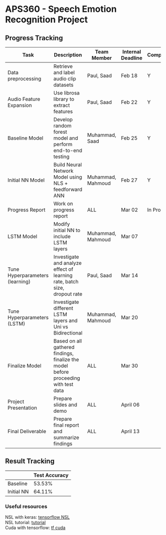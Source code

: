 # APS360 - Speech Emotion Recognition Project

## Progress Tracking

| Task                            | Description                                                                         | Team Member       | Internal Deadline | Completed?  |
|---------------------------------|-------------------------------------------------------------------------------------|-------------------|-------------------|-------------|
| Data preprocessing              | Retrieve and label audio clip datasets                                              | Paul, Saad        | Feb 18            | Y           |
| Audio Feature Expansion         | Use librosa library to extract features                                             | Paul, Saad        | Feb 22            | Y           |
| Baseline Model                  | Develop random forest model and perform end-to-end testing                          | Muhammad, Saad    | Feb 25            | Y           |
| Initial NN Model                | Build Neural Network Model using NLS + feedforward ANN                              | Muhammad, Mahmoud | Feb 27            | Y           |
| Progress Report                 | Work on progress report                                                             | ALL               | Mar 02            | In Progress |
| LSTM Model                      | Modify initial NN to include LSTM layers                                            | Muhammad, Mahmoud | Mar 07            |             |
| Tune Hyperparameters (learning) | Investigate and analyze effect of learning rate, batch size, dropout rate           | Paul, Saad        | Mar 14            |             |
| Tune Hyperparameters (LSTM)     | Investigate different LSTM layers and Uni vs Bidirectional                          | Muhammad, Mahmoud | Mar 20            |             |
| Finalize Model                  | Based on all gathered findings, finalize the model before proceeding with test data | ALL               | Mar 30            |             |
| Project Presentation            | Prepare slides and demo                                                             | ALL               | April 06          |             |
| Final Deliverable               | Prepare final report and summarize findings                                         | ALL               | April 13          |             |

## Result Tracking

|            | Test Accuracy |
|------------|---------------|
| Baseline   | 53.53%        |
| Initial NN | 64.11%        |

### Useful resources
NSL with keras: <a href="https://www.tensorflow.org/neural_structured_learning">tensorflow NSL </a> <br>
NSL tutorial: <a href="https://analyticsindiamag.com/tensorflows-neural-structured-learning-makes-deep-learning-super-easy/"> tutorial </a> <br>
Cuda with tensorflow: <a href="https://colab.research.google.com/notebooks/gpu.ipynb"> tf cuda </a> <br>
